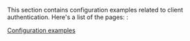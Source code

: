 This section contains configuration examples related to client
authentication. Here's a list of the pages: :

[Configuration
examples](/ConfigExamples#)
